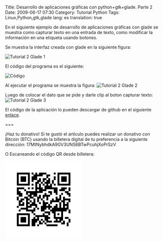 Title: Desarrollo de aplicaciones gráficas con python+gtk+glade. Parte 2
Date: 2009-06-17 07:30
Category: Tutorial Python
Tags: Linux,Python,gtk,glade
lang: es
translation: true


En el siguiente ejemplo de desarrollo de aplicaciones gráficas con glade se muestra
como capturar texto en una entrada de texto, como modificar la información en
una etiqueta usando botones.


Se muestra la interfaz creada con glade en la siguiente figura:

![Tutorial 2 Glade 1](./images/tutorialglade2-1.png)

El código del programa es el siguiente:

![Código](./imagenes/tutorialpythongtkglade2-codigo.png)

Al ejecutar el programa se muestra la figura:
![Tutorial 2 Glade 2](./images/tutorialglade2-2.png)

Luego de colocar el dato que se pide y darle clip al boton capturar texto:
![Tutorial 2 Glade 3](./images/tutorialglade2-3.png)


El código de la aplicación lo pueden descargar de github en el siguiente
[enlace](https://github.com/ecrespo/ecrespo.github.io/blob/master/content/code/2009/tutorialgtkglade2.py).


===

¡Haz tu donativo!
Si te gustó el artículo puedes realizar un donativo con Bitcoin (BTC)
usando la billetera digital de tu preferencia a la siguiente
dirección: 17MtNybhdkA9GV3UNS6BTwPcuhjXoPrSzV

O Escaneando el código QR desde billetera:

![17MtNybhdkA9GV3UNS6BTwPcuhjXoPrSzV](./images/17MtNybhdkA9GV3UNS6BTwPcuhjXoPrSzV.png)